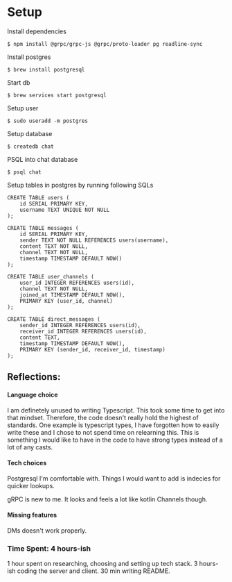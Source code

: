 <h1>Setup</h1>

Install dependencies

```
$ npm install @grpc/grpc-js @grpc/proto-loader pg readline-sync
```

Install postgres
```
$ brew install postgresql
```
Start db 

```
$ brew services start postgresql
```

Setup user
```
$ sudo useradd -m postgres
```

Setup database 
```
$ createdb chat
```

PSQL into chat database
```
$ psql chat
```


Setup tables in postgres by running following SQLs
```
CREATE TABLE users (
    id SERIAL PRIMARY KEY,
    username TEXT UNIQUE NOT NULL
);
```
```
CREATE TABLE messages (
    id SERIAL PRIMARY KEY,
    sender TEXT NOT NULL REFERENCES users(username),
    content TEXT NOT NULL,
    channel TEXT NOT NULL,
    timestamp TIMESTAMP DEFAULT NOW()
);
```
```
CREATE TABLE user_channels (
    user_id INTEGER REFERENCES users(id),
    channel TEXT NOT NULL,
    joined_at TIMESTAMP DEFAULT NOW(),
    PRIMARY KEY (user_id, channel)
);
```
```
CREATE TABLE direct_messages (
    sender_id INTEGER REFERENCES users(id),
    receiver_id INTEGER REFERENCES users(id),
    content TEXT,
    timestamp TIMESTAMP DEFAULT NOW(),
    PRIMARY KEY (sender_id, receiver_id, timestamp)
);
```

<h2>Reflections: </h2>
<h4>Language choice</h4>
I am definetely unused to writing Typescript. This took some time to get into that mindset. Therefore, the code doesn't really hold the highest of standards. 
One example is typescript types, I have forgotten how to easily write these and I chose to not spend time on relearning this. This is something I would like to have in the code to have strong types instead of a lot of any casts. 

<h4>Tech choices</h4>
Postgresql I'm comfortable with. Things I would want to add is indecies for quicker lookups.

gRPC is new to me. It looks and feels a lot like kotlin Channels though. 

<h4>Missing features</h4>
DMs doesn't work properly. 


<h3>Time Spent: 4 hours-ish</h3>
1 hour spent on researching, choosing and setting up tech stack.
3 hours-ish coding the server and client.
30 min writing README.